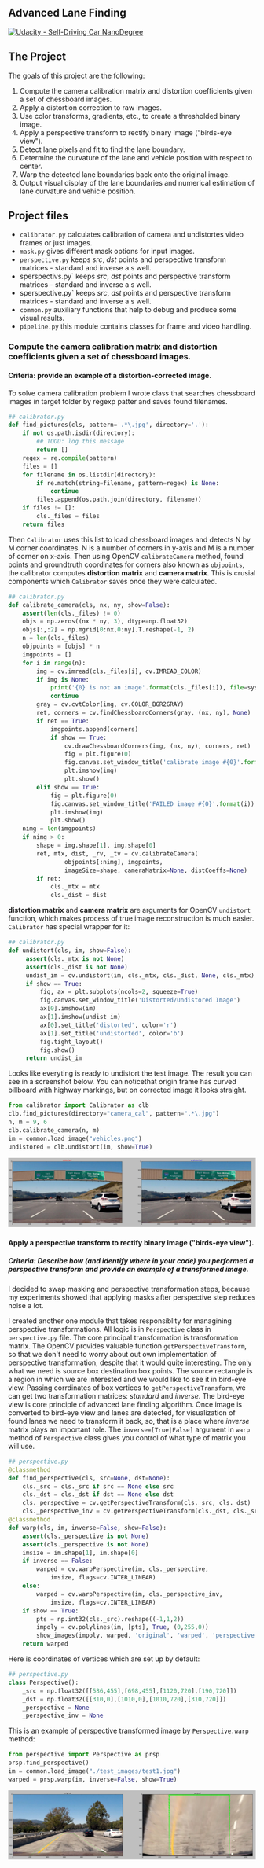 ## Advanced Lane Finding
[![Udacity - Self-Driving Car NanoDegree](https://s3.amazonaws.com/udacity-sdc/github/shield-carnd.svg)](http://www.udacity.com/drive)

The Project
---

The goals of this project are the following:

1. Compute the camera calibration matrix and distortion coefficients given a set of chessboard images.
2. Apply a distortion correction to raw images.
3. Use color transforms, gradients, etc., to create a thresholded binary image.
4. Apply a perspective transform to rectify binary image ("birds-eye view").
5. Detect lane pixels and fit to find the lane boundary.
6. Determine the curvature of the lane and vehicle position with respect to center.
7. Warp the detected lane boundaries back onto the original image.
8. Output visual display of the lane boundaries and numerical estimation of lane curvature and vehicle position.


Project files
---

* `calibrator.py` calculates calibration of camera and undistortes video frames or just images.
* `mask.py` gives different mask options for input images.
* `perspective.py` keeps _src_, _dst_ points and perspective transform matrices - standard and inverse a s well.
* sperspectivs.py` keeps _src_, _dst_ points and perspective transform matrices - standard and inverse a s well.
* sperspective.py` keeps _src_, _dst_ points and perspective transform matrices - standard and inverse a s well.
* `common.py` auxiliary functions that help to debug and produce some visual results.
* `pipeline.py` this module contains classes for frame and video handling.

### Compute the camera calibration matrix and distortion coefficients given a set of chessboard images.
#### Criteria: provide an example of a distortion-corrected image.

To solve camera calibration problem I wrote class that searches chessboard images in target folder by regexp patter and saves found filenames.

```python
## calibrator.py
def find_pictures(cls, pattern='.*\.jpg', directory='.'):
    if not os.path.isdir(directory):
        ## TOOD: log this message
        return []
    regex = re.compile(pattern)
    files = []
    for filename in os.listdir(directory):
        if re.match(string=filename, pattern=regex) is None:
            continue
        files.append(os.path.join(directory, filename))
    if files != []:
        cls._files = files
    return files
```

Then `Calibrator` uses this list to load chessboard images and detects N by M corner coordinates. N is a number of corners in y-axis and M is a number of corner on x-axis. Then using OpenCV `calibrateCamera` method, found points and groundtruth coordinates for corners also known as `objpoints`, the calibrator computes **distortion matrix** and **camera matrix**. This is crusial components which `Calibrator` saves once they were calculated.

```python
## calibrator.py
def calibrate_camera(cls, nx, ny, show=False):
    assert(len(cls._files) != 0)
    objs = np.zeros((nx * ny, 3), dtype=np.float32)
    objs[:,:2] = np.mgrid[0:nx,0:ny].T.reshape(-1, 2)
    n = len(cls._files)
    objpoints = [objs] * n
    imgpoints = []
    for i in range(n):
        img = cv.imread(cls._files[i], cv.IMREAD_COLOR)
        if img is None:
            print('{0} is not an image'.format(cls._files[i]), file=sys.stderr)
            continue
        gray = cv.cvtColor(img, cv.COLOR_BGR2GRAY)
        ret, corners = cv.findChessboardCorners(gray, (nx, ny), None)
        if ret == True:
            imgpoints.append(corners)
            if show == True:
                cv.drawChessboardCorners(img, (nx, ny), corners, ret)
                fig = plt.figure(0)
                fig.canvas.set_window_title('calibrate image #{0}'.format(i))
                plt.imshow(img)
                plt.show()
        elif show == True:
            fig = plt.figure(0)
            fig.canvas.set_window_title('FAILED image #{0}'.format(i))
            plt.imshow(img)
            plt.show()
    nimg = len(imgpoints)
    if nimg > 0:
        shape = img.shape[1], img.shape[0]
        ret, mtx, dist, _rv, _tv = cv.calibrateCamera(
                objpoints[:nimg], imgpoints,
                imageSize=shape, cameraMatrix=None, distCoeffs=None)
        if ret:
            cls._mtx = mtx
            cls._dist = dist
```

**distortion matrix** and **camera matrix** are arguments for OpenCV `undistort` function, which makes process of true image reconstruction is much easier. `Calibrator` has special wrapper for it:

```python
## calibrator.py
def undistort(cls, im, show=False):
     assert(cls._mtx is not None)
     assert(cls._dist is not None)
     undist_im = cv.undistort(im, cls._mtx, cls._dist, None, cls._mtx)
     if show == True:
         fig, ax = plt.subplots(ncols=2, squeeze=True)
         fig.canvas.set_window_title('Distorted/Undistored Image')
         ax[0].imshow(im)
         ax[1].imshow(undist_im)
         ax[0].set_title('distorted', color='r')
         ax[1].set_title('undistorted', color='b')
         fig.tight_layout()
         fig.show()
     return undist_im
```

Looks like everyting is ready to undistort the test image. The result you can see in a screenshot below. You can noticethat origin frame has curved billboard with highway markings, but on corrected image it looks straight.

```python
from calibrator import Calibrator as clb
clb.find_pictures(directory="camera_cal", pattern=".*\.jpg")
n, m = 9, 6
clb.calibrate_camera(n, m)
im = common.load_image("vehicles.png")
undistored = clb.undistort(im, show=True)
```

![Alt text](project/undistorted.png)


#### Apply a perspective transform to rectify binary image ("birds-eye view").
##### Criteria: Describe how (and identify where in your code) you performed a perspective transform and provide an example of a transformed image.

I decided to swap masking and perspective transformation steps, because my experiments showed that applying masks after perspective step reduces noise a lot.

I created another one module that takes responsiblity for managining perspective transformations. All logic is in `Perspective` class in `perspective.py` file. The core principal transformation is transformation matrix. The OpenCV provides valuable function `getPerspectiveTransform`, so that we don't need to worry about out own implementation of perspective transformation, despite that it would quite interesting. The only what we need is source box destination box points. The source rectangle is a region in which we are interested and we would like to see it in bird-eye view. Passing corrdinates of box vertices to `getPerspectiveTransform`, we can get two transformation matrices: _standard_ and _inverse_. The bird-eye view is core principle of advanced lane finding algorithm. Once image is converted to bird-eye view and lanes are detected, for visualization of found lanes we need to transform it back, so, that is a place where _inverse_ matrix plays an important role. The `inverse=[True|False]` argument in `warp` method of `Perspective` class gives you control of what type of matrix you will use.

```python
## perspective.py
@classmethod
def find_perspective(cls, src=None, dst=None):
    cls._src = cls._src if src == None else src
    cls._dst = cls._dst if dst == None else dst
    cls._perspective = cv.getPerspectiveTransform(cls._src, cls._dst)
    cls._perspective_inv = cv.getPerspectiveTransform(cls._dst, cls._src)
@classmethod
def warp(cls, im, inverse=False, show=False):
    assert(cls._perspective is not None)
    assert(cls._perspective is not None)
    imsize = im.shape[1], im.shape[0]
    if inverse == False:
        warped = cv.warpPerspective(im, cls._perspective,
            imsize, flags=cv.INTER_LINEAR)
    else:
        warped = cv.warpPerspective(im, cls._perspective_inv,
            imsize, flags=cv.INTER_LINEAR)
    if show == True:
        pts = np.int32(cls._src).reshape((-1,1,2))
        impoly = cv.polylines(im, [pts], True, (0,255,0))
        show_images(impoly, warped, 'original', 'warped', 'perspective transform')
    return warped
```

Here is coordinates of vertices which are set up by default:

```python
## perspective.py
class Perspective():
    _src = np.float32([[586,455],[698,455],[1120,720],[190,720]])
    _dst = np.float32([[310,0],[1010,0],[1010,720],[310,720]])
    _perspective = None
    _perspective_inv = None
```

This is an example of perspective transformed image by `Perspective.warp` method:

```python
from perspective import Perspective as prsp
prsp.find_perspective()
im = common.load_image("./test_images/test1.jpg")
warped = prsp.warp(im, inverse=False, show=True)
```

![Alt text](project/warped.png)
